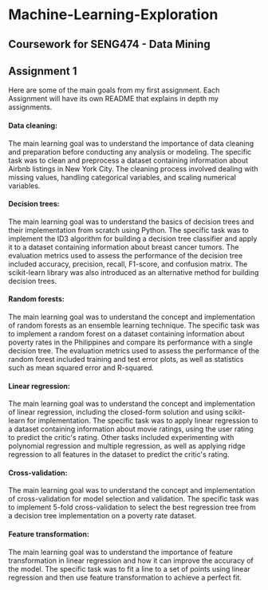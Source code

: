 # Machine-Learning-Exploration
 ## Coursework for SENG474 - Data Mining
 
 ## Assignment 1
 Here are some of the main goals from my first assignment. Each Assignment will have its own README that explains in depth my assignments.
 
 #### Data cleaning:
The main learning goal was to understand the importance of data cleaning and preparation before conducting any analysis or modeling.
The specific task was to clean and preprocess a dataset containing information about Airbnb listings in New York City.
The cleaning process involved dealing with missing values, handling categorical variables, and scaling numerical variables.

#### Decision trees:
The main learning goal was to understand the basics of decision trees and their implementation from scratch using Python.
The specific task was to implement the ID3 algorithm for building a decision tree classifier and apply it to a dataset containing information about breast cancer tumors.
The evaluation metrics used to assess the performance of the decision tree included accuracy, precision, recall, F1-score, and confusion matrix.
The scikit-learn library was also introduced as an alternative method for building decision trees.

 #### Random forests:
The main learning goal was to understand the concept and implementation of random forests as an ensemble learning technique.
The specific task was to implement a random forest on a dataset containing information about poverty rates in the Philippines and compare its performance with a single decision tree.
The evaluation metrics used to assess the performance of the random forest included training and test error plots, as well as statistics such as mean squared error and R-squared.

 #### Linear regression:
The main learning goal was to understand the concept and implementation of linear regression, including the closed-form solution and using scikit-learn for implementation.
The specific task was to apply linear regression to a dataset containing information about movie ratings, using the user rating to predict the critic's rating.
Other tasks included experimenting with polynomial regression and multiple regression, as well as applying ridge regression to all features in the dataset to predict the critic's rating.

#### Cross-validation:
The main learning goal was to understand the concept and implementation of cross-validation for model selection and validation.
The specific task was to implement 5-fold cross-validation to select the best regression tree from a decision tree implementation on a poverty rate dataset.

#### Feature transformation:
The main learning goal was to understand the importance of feature transformation in linear regression and how it can improve the accuracy of the model.
The specific task was to fit a line to a set of points using linear regression and then use feature transformation to achieve a perfect fit.
        
